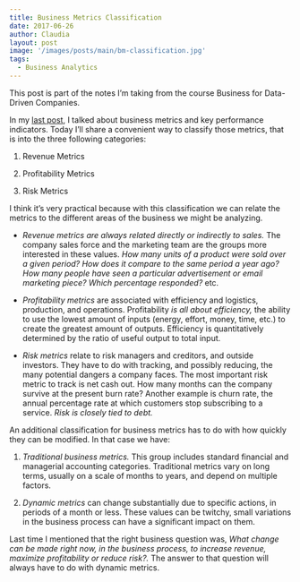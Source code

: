 ```yaml
---
title: Business Metrics Classification
date: 2017-06-26
author: Claudia
layout: post
image: '/images/posts/main/bm-classification.jpg'
tags:
  - Business Analytics
---
```


This post is part of the notes I&#8217;m taking from the course Business for Data-Driven Companies.

In my <a href="http://claudiagerez.com/2017/06/19/business-metrics-vs-key-performance-indicators/" target="_blank" rel="noopener">last post</a>, I talked about business metrics and key performance indicators.  Today I&#8217;ll share a convenient way to classify those metrics, that is into the three following categories:

1. Revenue Metrics
  
2. Profitability Metrics
  
3. Risk Metrics

I think it&#8217;s very practical because with this classification we can relate the metrics to the different areas of the business we might be analyzing.

* *Revenue metrics are always related directly or indirectly to sales.* The company sales force and the marketing team are the groups more interested in these values.  _How many units of a product were sold over a given period? How does it compare to the same period a year ago? How many people have seen a particular advertisement or email marketing piece? Which percentage responded?_ etc.

* *Profitability metrics* are associated with efficiency and logistics, production, and operations.  Profitability *is all about efficiency,* the ability to use the lowest amount of inputs (energy, effort, money, time, etc.) to create the greatest amount of outputs.  Efficiency is quantitatively determined by the ratio of useful output to total input.

* *Risk metrics* relate to risk managers and creditors, and outside investors.  They have to do with tracking, and possibly reducing, the many potential dangers a company faces.  The most important risk metric to track is net cash out.  How many months can the company survive at the present burn rate? Another example is churn rate, the annual percentage rate at which customers stop subscribing to a service.  *Risk is closely tied to debt.*

An additional classification for business metrics has to do with how quickly they can be modified.  In that case we have:

1. *Traditional business metrics.* This group includes standard financial and managerial accounting categories.  Traditional metrics vary on long terms, usually on a scale of months to years, and depend on multiple factors.

2. *Dynamic metrics* can change substantially due to specific actions, in periods of a month or less.  These values can be twitchy, small variations in the business process can have a significant impact on them.

Last time I mentioned that the right business question was, *What change can be made right now, in the business process, to increase revenue, maximize profitability or reduce risk?.*  The answer to that question will always have to do with dynamic metrics.
